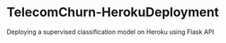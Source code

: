 # TelecomChurn-HerokuDeployment
Deploying a supervised classification model on Heroku using Flask API
